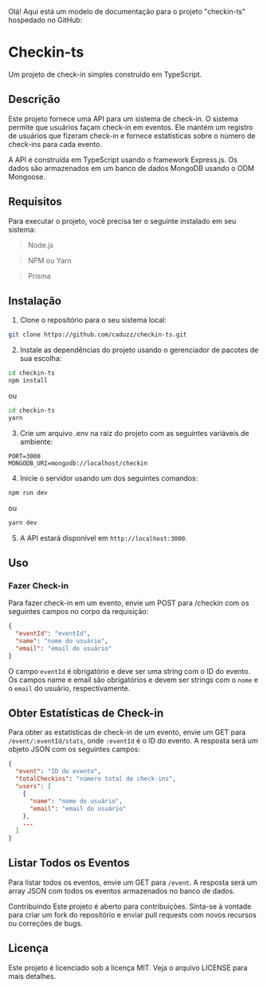 Olá! Aqui está um modelo de documentação para o projeto "checkin-ts" hospedado no GitHub:

#   Checkin-ts

Um projeto de check-in simples construído em TypeScript.

## Descrição
Este projeto fornece uma API para um sistema de check-in. O sistema permite que usuários façam check-in em eventos. Ele mantém um registro de usuários que fizeram check-in e fornece estatísticas sobre o número de check-ins para cada evento.

A API é construída em TypeScript usando o framework Express.js. Os dados são armazenados em um banco de dados MongoDB usando o ODM Mongoose.

##  Requisitos
Para executar o projeto, você precisa ter o seguinte instalado em seu sistema:

>Node.js

>NPM ou Yarn

>Prisma

##  Instalação

1.  Clone o repositório para o seu sistema local:

```bash
git clone https://github.com/caduzz/checkin-ts.git
```

2. Instale as dependências do projeto usando o gerenciador de pacotes de sua escolha:

```bash
cd checkin-ts
npm install
```

ou

```bash
cd checkin-ts
yarn
```

3. Crie um arquivo .env na raiz do projeto com as seguintes variáveis de ambiente:
```env
PORT=3000
MONGODB_URI=mongodb://localhost/checkin
```

4. Inicie o servidor usando um dos seguintes comandos:
```bash
npm run dev
```
ou

```bash
yarn dev
```

5. A API estará disponível em `http://localhost:3000`.
##  Uso
### Fazer Check-in

Para fazer check-in em um evento, envie um POST para /checkin com os seguintes campos no corpo da requisição:

```json
{
  "eventId": "eventId",
  "name": "nome do usuário",
  "email": "email do usuário"
}
```
O campo `eventId` é obrigatório e deve ser uma string com o ID do evento. Os campos name e email são obrigatórios e devem ser strings com o `nome` e o `email` do usuário, respectivamente.

## Obter Estatísticas de Check-in
Para obter as estatísticas de check-in de um evento, envie um GET para `/event/:eventId/stats`, onde `:eventId` é o ID do evento. A resposta será um objeto JSON com os seguintes campos:

```json
{
  "event": "ID do evento",
  "totalCheckins": "número total de check-ins",
  "users": [
    {
      "name": "nome do usuário",
      "email": "email do usuário"
    },
    ...
  ]
}
```
## Listar Todos os Eventos
Para listar todos os eventos, envie um GET para `/event`. A resposta será um array JSON com todos os eventos armazenados no banco de dados.

Contribuindo
Este projeto é aberto para contribuições. Sinta-se à vontade para criar um fork do repositório e enviar pull requests com novos recursos ou correções de bugs.

## Licença
Este projeto é licenciado sob a licença MIT. Veja o arquivo LICENSE para mais detalhes.
